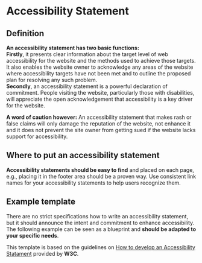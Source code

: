 # Accessibility Statement

## Definition
**An accessibility statement has two basic functions:**  
**Firstly**, it presents clear information about the target level of web accessibility for the website and the methods used to achieve those targets. It also enables the website owner to acknowledge any areas of the website where accessibility targets have not been met and to outline the proposed plan for resolving any such problem.  
**Secondly**, an accessibility statement is a powerful declaration of commitment. People visiting the website, particularly those with disabilities, will appreciate the open acknowledgement that accessibility is a key driver for the website. 

**A word of caution however:**
An accessibility statement that makes rash or false claims will only damage the reputation of the website, not enhance it and it does not prevent the site owner from getting sued if the website lacks support for accessibility.

## Where to put an accessibility statement
**Accessibility statements should be easy to find** and placed on each page, e.g., placing it in the footer area should be a proven way. 
Use consistent link names for your accessibility statements to help users recognize them. 

## Example template
There are no strict specifications how to write an accessibility statement, but it should announce the intent and commitment to enhance accessibility.
The following example can be seen as a blueprint and **should be adapted to your specific needs**.

This template is based on the guidelines on [How to develop an Accessibility Statament](https://www.w3.org/WAI/planning/statements/) provided by **W3C**.

<Playground :markup="statement" class="p-accessibility-statement"></Playground>

<script lang="ts">
  import Vue from 'vue';
  import Component from 'vue-class-component';
  
  @Component
  export default class Code extends Vue {
    
    get statement() {
      return `
<p-headline variant="headline-3"><h1>Accessibility Statement for [Website Name]</h1></p-headline>
  <p-text>
    <strong>Porsche AG</strong> is committed to ensuring digital accessibility for people with disabilities.<br>
    We are continually improving the user experience for everyone, and applying the relevant accessibility standards.
  </p-text>
  <p-headline variant="headline-4"><h2>Measures to support accessibility</h2></p-headline>
  <p-text>
    <strong>Porsche AG</strong> takes the following measures to ensure accessibility of [Website Name]:
  </p-text>
  <p-text-list>
    <p-text-list-item>Include accessibility as part of our mission statement.</p-text-list-item>
    <p-text-list-item>Integrate accessibility into our procurement practices.</p-text-list-item>
    <p-text-list-item>Appoint an accessibility officer and/or ombudsperson.</p-text-list-item>
    <p-text-list-item>Provide continual accessibility training for our staff.</p-text-list-item>
    <p-text-list-item>Include people with disabilities in our design personas.</p-text-list-item>
    <p-text-list-item>Include automatic and manual testing strategies.</p-text-list-item>
  </p-text-list>
  <p-headline variant="headline-4"><h2>Conformance status</h2></p-headline>
  <p-text>
    The <a href="https://www.w3.org/WAI/standards-guidelines/wcag/">Web Content Accessibility Guidelines (WCAG)</a> defines requirements for designers and developers to improve accessibility for people with disabilities.<br>
    It defines three levels of conformance: Level A, Level AA, and Level AAA.
  </p-text>
  <p-text>
    [Website Name] is partially conformant with <strong>WCAG 2.1 level AA</strong>.<br>
    <strong>Partially conformant</strong> means that some parts of the content do not fully conform to the accessibility standard.
  </p-text>
  <p-headline variant="headline-4"><h2>Feedback</h2></p-headline>
  <p-text>
    We welcome your feedback on the accessibility of [Website Name].
    Please let us know if you encounter accessibility barriers on [Website Name]:
  </p-text>
  <p-text-list>
    <p-text-list-item>Phone: +12 34 567 89 00</p-text-list-item>
    <p-text-list-item>E-mail: <a href="#">[e-mail address]</a></p-text-list-item>
    <p-text-list-item>
      Postal address: <br>
      Dr. Ing. h.c. F. Porsche AG<br>
      Porscheplatz 1<br>
      D-70435 Stuttgart
    </p-text-list-item>
  </p-text-list>
  <p-text>
    We try to respond to feedback within 5 business days.
  </p-text>
  <p-headline variant="headline-4"><h2>Technical specifications</h2></p-headline>
  <p-text>
    Accessibility of [Website Name] relies on the following technologies to work with the particular combination of web browser and any assistive technologies or plugins installed on your computer:
  </p-text>
  <p-text-list>
    <p-text-list-item>HTML</p-text-list-item>
    <p-text-list-item>WAI-ARIA</p-text-list-item>
    <p-text-list-item>CSS</p-text-list-item>
    <p-text-list-item>JavaScript</p-text-list-item>
  </p-text-list>
  <p-text>These technologies are relied upon for conformance with the accessibility standards used.</p-text>
  <p-headline variant="headline-4"><h2>Limitations and alternatives</h2></p-headline>
  <p-text>
    Despite our best efforts to ensure accessibility of [Website Name], there may be some limitations. Below is a description of known limitations, and potential solutions. Please contact us if you observe an issue not listed below.
  </p-text>
  <p-text>
    Known limitations for [Website Name] (examples):
  </p-text>
  <p-text-list list-type="ordered">
    <p-text-list-item><strong>Comments from users</strong>: uploaded images may not have text alternatives because we cannot ensure the quality of contributions. We monitor user comments and typically repair issues within 10 business days. Please contact us if you encounter an issue.</p-text-list-item>
    <p-text-list-item><strong>Archived documents</strong>: might not work with current assistive technologies because they use outdated technologies that do not support accessibility. We convert documents to new formats upon request within 3 business days. Please contact documents@example.org for support.</p-text-list-item>
  </p-text-list>
  <p-headline variant="headline-4"><h2>Assessment approach</h2></p-headline>
  <p-text>
    <strong>Porsche AG</strong> assessed the accessibility of [Website Name] by the following approaches:
  </p-text>
  <p-text-list>
    <p-text-list-item>External evaluation</p-text-list-item>
    <p-text-list-item>Internal audits</p-text-list-item>
  </p-text-list>
  <p-headline variant="headline-4"><h2>Formal approval of this accessibility statement</h2></p-headline>
  <p-text>This Accessibility Statement is approved by:</p-text>
  <p-text>
    <strong>[Website Name]<br></strong>
    Communication Department<br>
    Director of Communication
  </p-text>
`
    }
  }
</script>

<style lang="scss">
  @import "~@porsche-design-system/utilities/scss";

.p-accessibility-statement {
  p-text,
  p-text-list {
    margin-top: $p-spacing-16;
  }

  p-text + p-headline[variant="headline-3"],
  p-text-list + p-headline[variant="headline-3"] {
    margin-top: $p-spacing-48;
  }

  p-text + p-headline[variant="headline-4"],
  p-text-list + p-headline[variant="headline-4"],
  p-text + p-headline[variant="headline-5"],
  p-text-list + p-headline[variant="headline-5"] {
    margin-top: $p-spacing-32;
  }
}
</style>